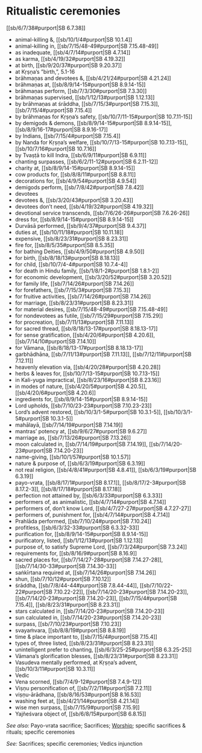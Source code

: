 # Ritualistic ceremonies

[[sb/6/7/38#purport|SB 6.7.38]]

* animal-killing &, [[sb/10/1/4#purport|SB 10.1.4]]
* animal-killing in, [[sb/7/15/48-49#purport|SB 7.15.48-49]]
* as inadequate, [[sb/4/7/14#purport|SB 4.7.14]]
* as karma, [[sb/4/19/32#purport|SB 4.19.32]]
* at birth, [[sb/9/20/37#purport|SB 9.20.37]]
* at Kṛṣṇa’s ”birth,”, 5.1-16
* brāhmaṇas and devotees &, [[sb/4/21/24#purport|SB 4.21.24]]
* brāhmaṇas at, [[sb/8/9/14-15#purport|SB 8.9.14-15]]
* brāhmaṇas perform, [[sb/7/3/30#purport|SB 7.3.30]]
* brāhmaṇas supervised, [[sb/1/12/13#purport|SB 1.12.13]]
* by brāhmaṇas at śrāddha, [[sb/7/15/3#purport|SB 7.15.3]], [[sb/7/15/4#purport|SB 7.15.4]]
* by brāhmaṇas for Kṛṣṇa’s safety, [[sb/10/7/11-15#purport|SB 10.7.11-15]]
* by demigods & demons, [[sb/8/9/14-15#purport|SB 8.9.14-15]], [[sb/8/9/16-17#purport|SB 8.9.16-17]]
* by Indians, [[sb/7/15/4#purport|SB 7.15.4]]
* by Nanda for Kṛṣṇa’s welfare, [[sb/10/7/13-15#purport|SB 10.7.13-15]], [[sb/10/7/16#purport|SB 10.7.16]]
* by Tvaṣṭā to kill Indra, [[sb/6/9/11#purport|SB 6.9.11]]
* chanting surpasses, [[sb/6/2/11-12#purport|SB 6.2.11-12]]
* charity at, [[sb/8/9/14-15#purport|SB 8.9.14-15]]
* cow products for, [[sb/8/8/11#purport|SB 8.8.11]]
* decorations for, [[sb/4/9/54#purport|SB 4.9.54]]
* demigods perform, [[sb/7/8/42#purport|SB 7.8.42]]
* devotees
* devotees &, [[sb/3/20/43#purport|SB 3.20.43]]
* devotees don’t need, [[sb/4/19/32#purport|SB 4.19.32]]
* devotional service transcends, [[sb/7/6/26-26#purport|SB 7.6.26-26]]
* dress for, [[sb/8/9/14-15#purport|SB 8.9.14-15]]
* Durvāsā performed, [[sb/9/4/37#purport|SB 9.4.37]]
* duties at, [[sb/10/11/18#purport|SB 10.11.18]]
* expensive, [[sb/8/23/31#purport|SB 8.23.31]]
* fire for, [[sb/8/5/35#purport|SB 8.5.35]]
* for bathing Deities, [[sb/4/9/50#purport|SB 4.9.50]]
* for birth, [[sb/8/18/13#purport|SB 8.18.13]]
* for child, [[sb/10/7/4-4#purport|SB 10.7.4-4]]
* for death in Hindu family, [[sb/1/8/1-2#purport|SB 1.8.1-2]]
* for economic development, [[sb/3/20/52#purport|SB 3.20.52]]
* for family life, [[sb/7/14/26#purport|SB 7.14.26]]
* for forefathers, [[sb/7/15/3#purport|SB 7.15.3]]
* for fruitive activities, [[sb/7/14/26#purport|SB 7.14.26]]
* for marriage, [[sb/8/23/31#purport|SB 8.23.31]]
* for material desires, [[sb/7/15/48-49#purport|SB 7.15.48-49]]
* for nondevotees as futile, [[sb/7/15/29#purport|SB 7.15.29]]
* for procreation, [[sb/7/11/13#purport|SB 7.11.13]]
* for sacred thread, [[sb/8/18/13-17#purport|SB 8.18.13-17]]
* for sense gratification, [[sb/4/20/6#purport|SB 4.20.6]], [[sb/7/14/10#purport|SB 7.14.10]]
* for Vāmana, [[sb/8/18/13-17#purport|SB 8.18.13-17]]
* garbhādhāna, [[sb/7/11/13#purport|SB 7.11.13]], [[sb/7/12/11#purport|SB 7.12.11]]
* heavenly elevation via, [[sb/4/20/28#purport|SB 4.20.28]]
* herbs & leaves for, [[sb/10/7/13-15#purport|SB 10.7.13-15]]
* in Kali-yuga impractical, [[sb/8/23/16#purport|SB 8.23.16]]
* in modes of nature, [[sb/4/20/5#purport|SB 4.20.5]], [[sb/4/20/6#purport|SB 4.20.6]]
* ingredients for, [[sb/8/9/14-15#purport|SB 8.9.14-15]]
* Lord upholds, [[sb/7/10/23-23#purport|SB 7.10.23-23]]
* Lord’s advent restored, [[sb/10/3/1-5#purport|SB 10.3.1-5]], [[sb/10/3/1-5#purport|SB 10.3.1-5]]
* mahālayā, [[sb/7/14/19#purport|SB 7.14.19]]
* mantras’ potency at, [[sb/9/6/27#purport|SB 9.6.27]]
* marriage as, [[sb/7/13/26#purport|SB 7.13.26]]
* moon calculated in, [[sb/7/14/19#purport|SB 7.14.19]], [[sb/7/14/20-23#purport|SB 7.14.20-23]]
* name-giving, [[sb/10/1/57#purport|SB 10.1.57]]
* nature & purpose of, [[sb/6/3/19#purport|SB 6.3.19]]
* not real religion, [[sb/4/8/41#purport|SB 4.8.41]], [[sb/6/3/19#purport|SB 6.3.19]]
* payo-vrata, [[sb/8/17/1#purport|SB 8.17.1]], [[sb/8/17/2-3#purport|SB 8.17.2-3]], [[sb/8/17/18#purport|SB 8.17.18]]
* perfection not attained by, [[sb/6/3/33#purport|SB 6.3.33]]
* performers of, as animalistic, [[sb/4/7/14#purport|SB 4.7.14]]
* performers of, don’t know Lord, [[sb/4/7/27-27#purport|SB 4.7.27-27]]
* performers of, punishment for, [[sb/4/7/14#purport|SB 4.7.14]]
* Prahlāda performed, [[sb/7/10/24#purport|SB 7.10.24]]
* profitless, [[sb/6/3/32-33#purport|SB 6.3.32-33]]
* purification for, [[sb/8/9/14-15#purport|SB 8.9.14-15]]
* purificatory, listed, [[sb/1/12/13#purport|SB 1.12.13]]
* purpose of, to satisfy Supreme Lord, [[sb/7/3/24#purport|SB 7.3.24]]
* requirements for, [[sb/8/16/9#purport|SB 8.16.9]]
* sacred places for, [[sb/7/14/27-28#purport|SB 7.14.27-28]], [[sb/7/14/30-33#purport|SB 7.14.30-33]]
* saṅkīrtana required at, [[sb/7/14/26#purport|SB 7.14.26]]
* shun, [[sb/7/10/12#purport|SB 7.10.12]]
* śrāddha, [[sb/7/8/44-44#purport|SB 7.8.44-44]], [[sb/7/10/22-22#purport|SB 7.10.22-22]], [[sb/7/14/20-23#purport|SB 7.14.20-23]], [[sb/7/14/20-23#purport|SB 7.14.20-23]], [[sb/7/15/4#purport|SB 7.15.4]], [[sb/8/23/31#purport|SB 8.23.31]]
* stars calculated in, [[sb/7/14/20-23#purport|SB 7.14.20-23]]
* sun calculated in, [[sb/7/14/20-23#purport|SB 7.14.20-23]]
* surpass, [[sb/7/10/23#purport|SB 7.10.23]]
* svayaṁvara, [[sb/8/8/19#purport|SB 8.8.19]]
* time & place important to, [[sb/7/15/4#purport|SB 7.15.4]]
* types of, three listed, [[sb/8/23/31#purport|SB 8.23.31]]
* unintelligent prefer to chanting, [[sb/6/3/25-25#purport|SB 6.3.25-25]]
* Vāmana’s glorification blesses, [[sb/8/23/31#purport|SB 8.23.31]]
* Vasudeva mentally performed, at Kṛṣṇa’s advent, [[sb/10/3/11#purport|SB 10.3.11]]
* Vedic
* Vena scorned, [[sb/7/4/9-12#purport|SB 7.4.9-12]]
* Viṣṇu personification of, [[sb/7/2/11#purport|SB 7.2.11]]
* viṣṇu-ārādhana, [[sb/8/16/53#purport|SB 8.16.53]]
* washing feet at, [[sb/4/21/14#purport|SB 4.21.14]]
* wise men surpass, [[sb/7/15/9#purport|SB 7.15.9]]
* Yajñeśvara object of, [[sb/6/8/15#purport|SB 6.8.15]]

*See also:* Payo-vrata sacrifice; Sacrifices; [Worship](entries/worship.md); specific sacrifices & rituals; specific ceremonies

*See:* Sacrifices; specific ceremonies; Vedics injunction
